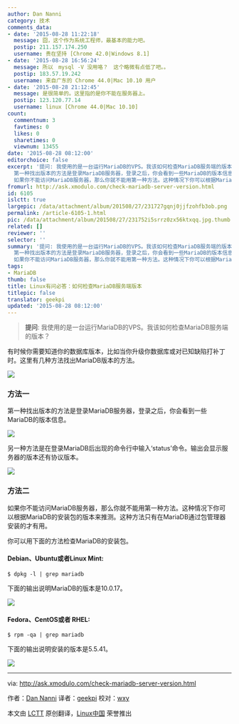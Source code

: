 ```yaml
---
author: Dan Nanni
category: 技术
comments_data:
- date: '2015-08-28 11:22:18'
  message: 囧，这个作为系统工程师，最基本的能力吧。
  postip: 211.157.174.250
  username: 贵在坚持 [Chrome 42.0|Windows 8.1]
- date: '2015-08-28 16:56:24'
  message: 所以　mysql -V 没用咯？　这个略微有点低了吧。。
  postip: 183.57.19.242
  username: 来自广东的 Chrome 44.0|Mac 10.10 用户
- date: '2015-08-28 21:12:45'
  message: 是很简单的。这里指的是你不能在服务器上。
  postip: 123.120.77.14
  username: linux [Chrome 44.0|Mac 10.10]
count:
  commentnum: 3
  favtimes: 0
  likes: 0
  sharetimes: 0
  viewnum: 13455
date: '2015-08-28 08:12:00'
editorchoice: false
excerpt: '提问: 我使用的是一台运行MariaDB的VPS。我该如何检查MariaDB服务端的版本？  有时候你需要知道你的数据库版本，比如当你升级你数据库或对已知缺陷打补丁时。这里有几种方法找出MariaDB版本的方法。  方法一
  第一种找出版本的方法是登录MariaDB服务器，登录之后，你会看到一些MariaDB的版本信息。  另一种方法是在登录MariaDB后出现的命令行中输入status命令。输出会显示服务器的版本还有协议版本。  方法二
  如果你不能访问MariaDB服务器，那么你就不能用第一种方法。这种情况下你可以根据MariaDB的安装包的版本来推测。这种方法只有在Mar'
fromurl: http://ask.xmodulo.com/check-mariadb-server-version.html
id: 6105
islctt: true
largepic: /data/attachment/album/201508/27/231727gqnj0jjfzohfb3ob.png
permalink: /article-6105-1.html
pic: /data/attachment/album/201508/27/231752i5srrz0zx56ktxqq.jpg.thumb.jpg
related: []
reviewer: ''
selector: ''
summary: '提问: 我使用的是一台运行MariaDB的VPS。我该如何检查MariaDB服务端的版本？  有时候你需要知道你的数据库版本，比如当你升级你数据库或对已知缺陷打补丁时。这里有几种方法找出MariaDB版本的方法。  方法一
  第一种找出版本的方法是登录MariaDB服务器，登录之后，你会看到一些MariaDB的版本信息。  另一种方法是在登录MariaDB后出现的命令行中输入status命令。输出会显示服务器的版本还有协议版本。  方法二
  如果你不能访问MariaDB服务器，那么你就不能用第一种方法。这种情况下你可以根据MariaDB的安装包的版本来推测。这种方法只有在Mar'
tags:
- MariaDB
thumb: false
title: Linux有问必答：如何检查MariaDB服务端版本
titlepic: false
translator: geekpi
updated: '2015-08-28 08:12:00'
---
```



> 
> **提问**: 我使用的是一台运行MariaDB的VPS。我该如何检查MariaDB服务端的版本？
> 
> 
> 


有时候你需要知道你的数据库版本，比如当你升级你数据库或对已知缺陷打补丁时。这里有几种方法找出MariaDB版本的方法。


![](/data/attachment/album/201508/27/231727gqnj0jjfzohfb3ob.png)


### 方法一


第一种找出版本的方法是登录MariaDB服务器，登录之后，你会看到一些MariaDB的版本信息。


![](/data/attachment/album/201508/27/231752i5srrz0zx56ktxqq.jpg)


另一种方法是在登录MariaDB后出现的命令行中输入‘status’命令。输出会显示服务器的版本还有协议版本。


![](/data/attachment/album/201508/27/231828hte7525o9i7720ko.jpg)


### 方法二


如果你不能访问MariaDB服务器，那么你就不能用第一种方法。这种情况下你可以根据MariaDB的安装包的版本来推测。这种方法只有在MariaDB通过包管理器安装的才有用。


你可以用下面的方法检查MariaDB的安装包。


#### Debian、Ubuntu或者Linux Mint:



```
$ dpkg -l | grep mariadb

```

下面的输出说明MariaDB的版本是10.0.17。


![](/data/attachment/album/201508/27/231832gvhp1vlt4lzhc1se.jpg)


#### Fedora、CentOS或者 RHEL:



```
$ rpm -qa | grep mariadb

```

下面的输出说明安装的版本是5.5.41。


![](/data/attachment/album/201508/27/231833plxspssijz7dzi55.jpg)




---


via: <http://ask.xmodulo.com/check-mariadb-server-version.html>


作者：[Dan Nanni](http://ask.xmodulo.com/author/nanni) 译者：[geekpi](https://github.com/geekpi) 校对：[wxy](https://github.com/wxy)


本文由 [LCTT](https://github.com/LCTT/TranslateProject) 原创翻译，[Linux中国](https://linux.cn/) 荣誉推出